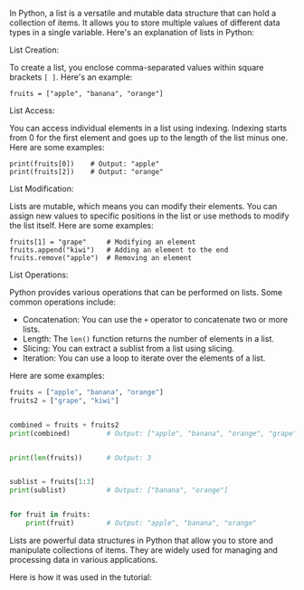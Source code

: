 In Python, a list is a versatile and mutable data structure that can hold a collection of items. It allows you to store multiple values of different data types in a single variable. Here's an explanation of lists in Python:

List Creation:

To create a list, you enclose comma-separated values within square brackets `[ ]`. Here's an example:

```
fruits = ["apple", "banana", "orange"] 
```

List Access:

You can access individual elements in a list using indexing. Indexing starts from 0 for the first element and goes up to the length of the list minus one. Here are some examples:
```
print(fruits[0])    # Output: "apple"
print(fruits[2])    # Output: "orange"
```

List Modification:

Lists are mutable, which means you can modify their elements. You can assign new values to specific positions in the list or use methods to modify the list itself. Here are some examples:

```
fruits[1] = "grape"     # Modifying an element
fruits.append("kiwi")   # Adding an element to the end
fruits.remove("apple")  # Removing an element
```

List Operations:

Python provides various operations that can be performed on lists. Some common operations include:

- Concatenation: You can use the `+` operator to concatenate two or more lists.
- Length: The `len()` function returns the number of elements in a list.
- Slicing: You can extract a sublist from a list using slicing.
- Iteration: You can use a loop to iterate over the elements of a list.

Here are some examples:

```python
fruits = ["apple", "banana", "orange"]
fruits2 = ["grape", "kiwi"]


combined = fruits + fruits2
print(combined)         # Output: ["apple", "banana", "orange", "grape", "kiwi"]


print(len(fruits))      # Output: 3


sublist = fruits[1:3]
print(sublist)          # Output: ["banana", "orange"]


for fruit in fruits:
    print(fruit)        # Output: "apple", "banana", "orange"
```

Lists are powerful data structures in Python that allow you to store and manipulate collections of items. They are widely used for managing and processing data in various applications.

Here is how it was used in the tutorial:
```pytho
```